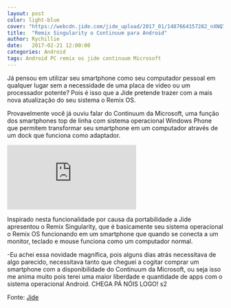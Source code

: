```yaml
---
layout: post
color: light-blue
cover: "https://webcdn.jide.com/jide_upload/2017_01/1487664157282_nXNQ72_Banner2.png"
title:  "Remix Singularity o Continuum para Android"
author: Rychillie
date:   2017-02-21 12:00:00
categories: Android
tags: Android PC remix os jide continuum Microsoft
---
```

Já pensou em utilizar seu smartphone como seu computador pessoal em qualquer lugar sem a necessidade de uma placa de video ou um processador potente? Pois é isso que a Jide pretende trazer com a mais nova atualização do seu sistema o Remix OS.

Provavelmente você já ouviu falar do Continuum da Microsoft, uma função dos smartphones top de linha com sistema operacional Windows Phone que permitem transformar seu smartphone em um computador através de um dock que funciona como adaptador.

<iframe src="https://www.youtube.com/embed/DUbnref3kGM" frameborder="0" allowfullscreen></iframe>

Inspirado nesta funcionalidade por causa da portabilidade a Jide apresentou o Remix Singularity, que é basicamente seu sistema operacional o Remix OS funcionando em um smartphone que quando se conecta a um monitor, teclado e mouse funciona como um computador normal.

-Eu achei essa novidade magnífica, pois alguns dias atrás necessitava de algo parecido, necessitava tanto que cheguei a cogitar comprar um smartphone com a disponibilidade do Continuum da Microsoft, ou seja isso me anima muito pois terei uma maior liberdade e quantidade de apps com o sistema operacional Android. CHEGA PÁ NÓIS LOGO! s2

Fonte: <a href="http://www.jide.com/remixos-for-mobile">Jide</a>

<script async src="//pagead2.googlesyndication.com/pagead/js/adsbygoogle.js"></script>
<!-- Final_texto_okgnow -->
<ins class="adsbygoogle"
     style="display:block"
     data-ad-client="ca-pub-7837358846130941"
     data-ad-slot="9265933715"
     data-ad-format="auto"></ins>
<script>
(adsbygoogle = window.adsbygoogle || []).push({});
</script>
